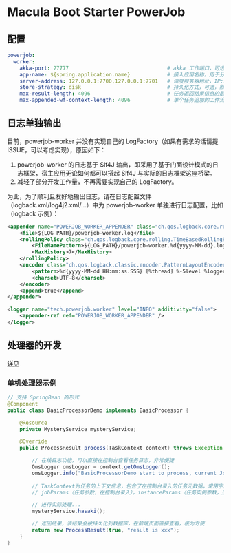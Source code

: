 # Macula Boot Starter PowerJob

## 配置

```yaml
powerjob:
  worker:
    akka-port: 27777                                # akka 工作端口，可选，默认 27777
    app-name: ${spring.application.name}            # 接入应用名称，用于分组隔离，推荐填写 本 Java 项目名称
    server-address: 127.0.0.1:7700,127.0.0.1:7701   # 调度服务器地址，IP:Port 或 域名，多值逗号分隔
    store-strategy: disk                            # 持久化方式，可选，默认 disk
    max-result-length: 4096                         # 任务返回结果信息的最大长度，超过这个长度的信息会被截断，默认值 8192
    max-appended-wf-context-length: 4096            # 单个任务追加的工作流上下文最大长度，超过这个长度的会被直接丢弃，默认值 8192
```

## 日志单独输出

目前，powerjob-worker 并没有实现自己的 LogFactory（如果有需求的话请提 ISSUE，可以考虑实现），原因如下：

1. powerjob-worker 的日志基于 Slf4J 输出，即采用了基于门面设计模式的日志框架，宿主应用无论如何都可以搭起 Slf4J 与实际的日志框架这座桥梁。
2. 减轻了部分开发工作量，不再需要实现自己的 LogFactory。

为此，为了顺利且友好地输出日志，请在日志配置文件（logback.xml/log4j2.xml/...）中为 powerjob-worker 单独进行日志配置，比如（logback 示例）：

```xml
<appender name="POWERJOB_WORKER_APPENDER" class="ch.qos.logback.core.rolling.RollingFileAppender">
    <file>${LOG_PATH}/powerjob-worker.log</file>
    <rollingPolicy class="ch.qos.logback.core.rolling.TimeBasedRollingPolicy">
        <FileNamePattern>${LOG_PATH}/powerjob-worker.%d{yyyy-MM-dd}.log</FileNamePattern>
        <MaxHistory>7</MaxHistory>
    </rollingPolicy>
    <encoder class="ch.qos.logback.classic.encoder.PatternLayoutEncoder">
        <pattern>%d{yyyy-MM-dd HH:mm:ss.SSS} [%thread] %-5level %logger{50} - %msg%n</pattern>
        <charset>UTF-8</charset>
    </encoder>
    <append>true</append>
</appender>

<logger name="tech.powerjob.worker" level="INFO" additivity="false">
    <appender-ref ref="POWERJOB_WORKER_APPENDER" />
</logger>
```

## 处理器的开发

[详见](https://www.yuque.com/powerjob/guidence/hczm7m)

### 单机处理器示例

```java
// 支持 SpringBean 的形式
@Component
public class BasicProcessorDemo implements BasicProcessor {

    @Resource
    private MysteryService mysteryService;

    @Override
    public ProcessResult process(TaskContext context) throws Exception {

        // 在线日志功能，可以直接在控制台查看任务日志，非常便捷
        OmsLogger omsLogger = context.getOmsLogger();
        omsLogger.info("BasicProcessorDemo start to process, current JobParams is {}.", context.getJobParams());
        
        // TaskContext为任务的上下文信息，包含了在控制台录入的任务元数据，常用字段为
        // jobParams（任务参数，在控制台录入），instanceParams（任务实例参数，通过 OpenAPI 触发的任务实例才可能存在该参数）

        // 进行实际处理...
        mysteryService.hasaki();

        // 返回结果，该结果会被持久化到数据库，在前端页面直接查看，极为方便
        return new ProcessResult(true, "result is xxx");
    }
}
```